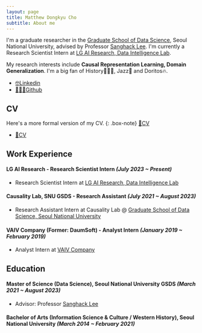 ```yaml
---
layout: page
title: Matthew Dongkyu Cho
subtitle: About me
---
```


I'm a graduate researcher in the [Graduate School of Data Science](https://gsds.snu.ac.kr/), Seoul National University, advised by Professor [Sanghack Lee](https://www.sanghacklee.me/). I'm currently a Research Scientist Intern at [LG AI Research, Data Intelligence Lab](https://www.lgresearch.ai/ourwork/research?tab=PD).

My research interests include **Causal Representation Learning, Domain Generalization**. I'm a big fan of History👨🏻‍🏫, Jazz🎷 and Doritos🔥.

- [🤓Linkedin](https://www.linkedin.com/in/umamicode/)
- [👨🏻‍💻Github](https://github.com/umamicode)

## CV

Here's a more formal version of my CV.
{: .box-note} [📄CV](/assets/CV_DKCHO.pdf)

- [📄CV](/assets/CV_DKCHO.pdf)

## Work Experience

#### LG AI Research - Research Scientist Intern *(July 2023 ~ Present)*
- Research Scientist Intern at [LG AI Research, Data Intelligence Lab](https://www.lgresearch.ai/ourwork/research?tab=PD)

#### Causality Lab, SNU GSDS - Research Assistant *(July 2021 ~ August 2023)*
- Research Assistant Intern at Causality Lab @ [Graduate School of Data Science, Seoul National University](https://gsds.snu.ac.kr/)

#### VAIV Company (Former: DaumSoft) - Analyst Intern *(January 2019 ~ February 2019)*
- Analyst Intern at [VAIV Company](https://www.vaiv.kr/)


## Education

#### Master of Science (Data Science), Seoul National University GSDS *(March 2021 ~ August 2023)*
- Advisor: Professor [Sanghack Lee](https://www.sanghacklee.me/)

#### Bachelor of Arts (Information Science & Culture / Western History), Seoul National University *(March 2014 ~ February 2021)*




